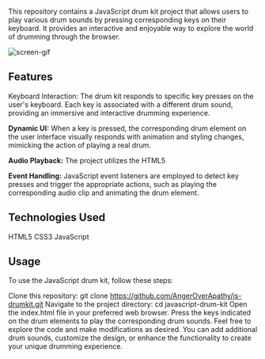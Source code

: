 This repository contains a JavaScript drum kit project that allows users to play various drum sounds by pressing corresponding keys on their keyboard. It provides an interactive and enjoyable way to explore the world of drumming through the browser.


![screen-gif](./jsdrum.gif)

## Features
Keyboard Interaction: The drum kit responds to specific key presses on the user's keyboard. Each key is associated with a different drum sound, providing an immersive and interactive drumming experience.

**Dynamic UI:** When a key is pressed, the corresponding drum element on the user interface visually responds with animation and styling changes, mimicking the action of playing a real drum.

**Audio Playback:** The project utilizes the HTML5 <audio> element to play drum sounds. Each key corresponds to a different audio clip, allowing users to hear the sound of the drum they played.

**Event Handling:** JavaScript event listeners are employed to detect key presses and trigger the appropriate actions, such as playing the corresponding audio clip and animating the drum element.

## Technologies Used
HTML5
CSS3
JavaScript


## Usage
To use the JavaScript drum kit, follow these steps:

Clone this repository: git clone https://github.com/AngerOverApathy/js-drumkit.git
Navigate to the project directory: cd javascript-drum-kit
Open the index.html file in your preferred web browser.
Press the keys indicated on the drum elements to play the corresponding drum sounds.
Feel free to explore the code and make modifications as desired. You can add additional drum sounds, customize the design, or enhance the functionality to create your unique drumming experience.
